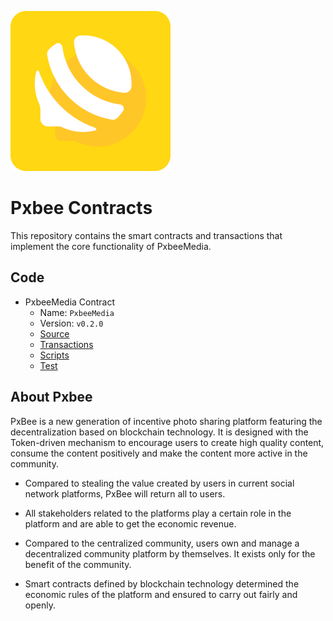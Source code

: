 ![logo](docs/pics/logo.png)

# Pxbee Contracts

This repository contains the smart contracts and transactions that implement the core functionality of PxbeeMedia.

## Code

- PxbeeMedia Contract
  - Name: `PxbeeMedia`
  - Version: `v0.2.0`
  - [Source](cadence/contracts/PxbeeMedia.cdc)
  - [Transactions](cadence/transactions)
  - [Scripts](cadence/scripts)
  - [Test](test)

## About Pxbee

PxBee is a new generation of incentive photo sharing platform featuring the decentralization based on blockchain technology. It is designed with the Token-driven mechanism to encourage users to create high quality content, consume the content positively and make the content more active in the community.

- Compared to stealing the value created by users in current social network platforms, PxBee will return all to users.

- All stakeholders related to the platforms play a certain role in the platform and are able to get the economic revenue.

- Compared to the centralized community, users own and manage a decentralized community platform by themselves. It exists only for the benefit of the community.

- Smart contracts defined by blockchain technology determined the economic rules of the platform and ensured to carry out fairly and openly.

